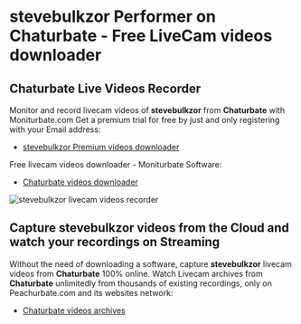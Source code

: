 # stevebulkzor Performer on Chaturbate - Free LiveCam videos downloader

## Chaturbate Live Videos Recorder

Monitor and record livecam videos of **stevebulkzor** from **Chaturbate** with Moniturbate.com
Get a premium trial for free by just and only registering with your Email address:
* [stevebulkzor Premium videos downloader](https://moniturbate.com/request-demo-licence-key.html)

Free livecam videos downloader - Moniturbate Software:
* [Chaturbate videos downloader](https://moniturbate.com/moniturbate-download-software.html)

![stevebulkzor livecam videos recorder](https://peachurnet.com/templates/moniturbate-software.png)


## Capture stevebulkzor videos from the Cloud and watch your recordings on Streaming

Without the need of downloading a software, capture **stevebulkzor** livecam videos from **Chaturbate** 100% online.
Watch Livecam archives from **Chaturbate** unlimitedly from thousands of existing recordings, only on Peachurbate.com and its websites network:
* [Chaturbate videos archives](https://peachurnet.com/)
